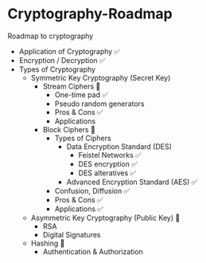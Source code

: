 # Cryptography-Roadmap
Roadmap to cryptography

- Application of Cryptography ✅
- Encryption / Decryption ✅
- Types of Cryptography
    - Symmetric Key Cryptography (Secret Key)
        - Stream Ciphers 🚧
            - One-time pad ✅
            - Pseudo random generators
            - Pros & Cons ✅
            - Applications
        - Block Ciphers 🚧
            - Types of Ciphers
                - Data Encryption Standard (DES)
                   - Feistel Networks ✅
                    - DES encryption ✅
                    - DES alteratives ✅
                - Advanced Encryption Standard (AES) ✅
            - Confusion, Diffusion ✅
            - Pros & Cons ✅
            - Applications ✅
    - Asymmetric Key Cryptography (Public Key) 🚧
        - RSA
        - Digital Signatures
    - Hashing 🚧
        - Authentication & Authorization

